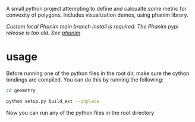 A small python project attempting to define and calcualte some metric for convexity of polygons. Includes visualization demos, using phanim library. 

*Custom local Phanim main branch install is required. The Phanim pypi release is too old. See [phanim](https://github.com/quirijndubois/phanim)*

# usage

Before running one of the python files in the root dir, make sure the cython bindings are compiled. You can do this by running the following:

```bash
cd geometry
```

```bash
python setup.py build_ext --inplace
```

Now you can run any of the python files in the root directory